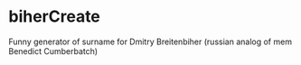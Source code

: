 # biherCreate
Funny generator of surname for Dmitry Breitenbiher (russian analog of mem Benedict Cumberbatch)
